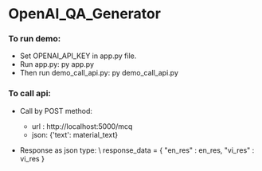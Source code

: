 # OpenAI_QA_Generator

### To run demo:
  - Set OPENAI_API_KEY in app.py file.
  - Run app.py: py app.py
  - Then run demo_call_api.py: py demo_call_api.py

### To call api:
  - Call by POST method: 
  	+ url : http://localhost:5000/mcq
  	+ json: {'text': material_text}

  - Response as json type: \\
    response_data = {
        "en_res" : en_res,
        "vi_res" : vi_res
    }
